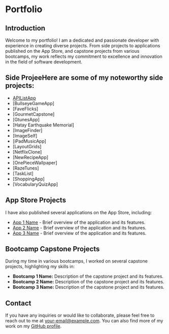 # Portfolio

## Introduction

Welcome to my portfolio! I am a dedicated and passionate developer with experience in creating diverse projects. From side projects to applications published on the App Store, and capstone projects from various bootcamps, my work reflects my commitment to excellence and innovation in the field of software development.

## Side ProjeeHere are some of my noteworthy side projects:

- [APIListApp](https://github.com/gizemturker/Portfolio/tree/main/APIListApp)
- [BullseyeGameApp]
- [FaveFlicks]
- [GourmetCapstone]
- [GtunesApp]
- [Hatay Earthquake Memorial]
- [ImageFinder]
- [ImageSelf]
- [iPadMusicApp]
- [LayoutGrids]
- [NetflixClone]
- [NewRecipeApp]
- [OnePieceWallpaper]
- [RazeTunes]
- [TaskList]
- [ShoppingApp]
- [VocabularyQuizApp]

## App Store Projects

I have also published several applications on the App Store, including:

- [App 1 Name](link-to-app1) - Brief overview of the application and its features.
- [App 2 Name](link-to-app2) - Brief overview of the application and its features.
- [App 3 Name](link-to-app3) - Brief overview of the application and its features.

## Bootcamp Capstone Projects

During my time in various bootcamps, I worked on several capstone projects, highlighting my skills in:

- **Bootcamp 1 Name:** Description of the capstone project and its features.
- **Bootcamp 2 Name:** Description of the capstone project and its features.
- **Bootcamp 3 Name:** Description of the capstone project and its features.

## Contact

If you have any inquiries or would like to collaborate, please feel free to reach out to me at [your-email@example.com](mailto:your-email@example.com). You can also find more of my work on my [GitHub profile](link-to-your-github).

